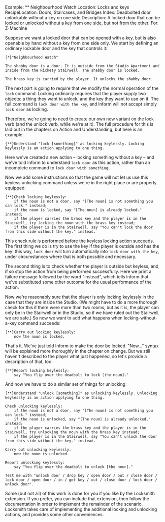 Example: ** Neighbourhood Watch
Location: Locks and keys
RecipeLocation: Doors, Staircases, and Bridges
Index: Deadbolted door unlockable without a key on one side
Description: A locked door that can be locked or unlocked without a key from one side, but not from the other.
For: Z-Machine

  
Suppose we want a locked door that can be opened with a key, but is also openable by hand without a key from one side only. We start by defining an ordinary lockable door and the key that controls it:

  

``` inform7
{*}"Neighbourhood Watch"

The shabby door is a door. It is outside from the Studio Apartment and inside from the Rickety Stairwell. The shabby door is locked.

The brass key is carried by the player. It unlocks the shabby door.
```

  
The next part is going to require that we modify the normal operation of the ``lock`` command. Locking ordinarily requires that the player supply two objects: a thing they want to unlock, and the key they want to use on it. The full command is ``lock door with the key``, and Inform will not accept simply ``lock door`` as locking.

  
Therefore, we're going to need to create our own new variant on the lock verb (and the unlock verb, while we're at it). The full procedure for this is laid out in the chapters on Action and Understanding, but here is an example:

  

``` inform7
{**}Understand "lock [something]" as locking keylessly. Locking keylessly is an action applying to one thing.
```

  
Here we've created a new action – locking something without a key – and we've told Inform to understand ``lock door`` as this action, rather than an incomplete command to ``lock door with something``.

  
Now we add some instructions so that the game will not let us use this keyless unlocking command unless we're in the right place or are properly equipped:

  

``` inform7
{**}Check locking keylessly:
	if the noun is not a door, say "[The noun] is not something you can lock." instead;
	if the noun is locked, say "[The noun] is already locked." instead;
	if the player carries the brass key and the player is in the Stairwell, try locking the noun with the brass key instead;
	if the player is in the Stairwell, say "You can't lock the door from this side without the key." instead.
```

  
This check rule is performed before the keyless locking action succeeds. The first thing we do is try to use the key if the player is outside and has the key: this way, ``lock door`` will turn automatically into ``lock door with the key``, under circumstances where that is both possible and necessary.

  
The second thing is to check whether the player is outside but keyless, and, if so stop the action from being performed successfully. Here we print a failure message followed by the word "instead", which tells Inform that we've substituted some other outcome for the usual performance of the action.

  
Now we're reasonably sure that the player is only locking keylessly in the case that they are inside the Studio. (We might have to do a more thorough check for this if there were more than two rooms, but as it is, the player can only be in the Stairwell or in the Studio, so if we have ruled out the Stairwell, we are safe.) So now we want to add what happens when locking-without-a-key command succeeds:

  

``` inform7
{**}Carry out locking keylessly:
	now the noun is locked.
```

  
That's it. We've just told Inform to make the door be locked. "Now..." syntax will be explained more thoroughly in the chapter on change. But we still haven't described to the player what just happened, so let's provide a description of that, too:

  

``` inform7
{**}Report locking keylessly:
	say "You flip over the deadbolt to lock [the noun]."
```

  
And now we have to do a similar set of things for unlocking:

  

``` inform7
{**}Understand "unlock [something]" as unlocking keylessly. Unlocking keylessly is an action applying to one thing.

Check unlocking keylessly:
	if the noun is not a door, say "[The noun] is not something you can lock." instead;
	if the noun is unlocked, say "[The noun] is already unlocked." instead;
	if the player carries the brass key and the player is in the Stairwell, try unlocking the noun with the brass key instead;
	if the player is in the Stairwell, say "You can't unlock the door from this side without the key." instead.

Carry out unlocking keylessly:
	now the noun is unlocked.

Report unlocking keylessly:
	say "You flip over the deadbolt to unlock [the noun]."

Test me with "unlock door / drop key / open door / out / close door / lock door / open door / in / get key / out / close door / lock door / unlock door".
```

  
Some (but not all) of this work is done for you if you like by the Locksmith extension. If you prefer, you can include that extension, then follow the documentation in order to implement the remainder of the scenario. Locksmith takes care of implementing the additional locking and unlocking actions, and provides some other conveniences.

